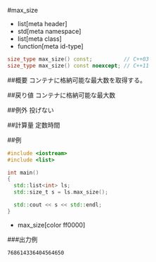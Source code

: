#max_size
* list[meta header]
* std[meta namespace]
* list[meta class]
* function[meta id-type]

```cpp
size_type max_size() const;          // C++03
size_type max_size() const noexcept; // C++11
```

##概要
コンテナに格納可能な最大数を取得する。


##戻り値
コンテナに格納可能な最大数


##例外
投げない


##計算量
定数時間


##例
```cpp
#include <iostream>
#include <list>

int main()
{
  std::list<int> ls;
  std::size_t s = ls.max_size();

  std::cout << s << std::endl;
}
```
* max_size[color ff0000]


###出力例
```
768614336404564650
```

